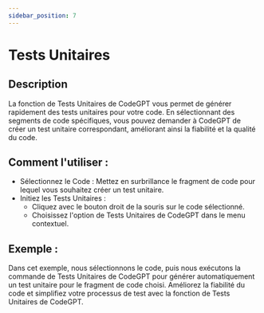 ```yaml
---
sidebar_position: 7
---
```


# Tests Unitaires

## Description
La fonction de Tests Unitaires de CodeGPT vous permet de générer rapidement des tests unitaires pour votre code. En sélectionnant des segments de code spécifiques, vous pouvez demander à CodeGPT de créer un test unitaire correspondant, améliorant ainsi la fiabilité et la qualité du code.

## Comment l'utiliser :
- Sélectionnez le Code : Mettez en surbrillance le fragment de code pour lequel vous souhaitez créer un test unitaire.
- Initiez les Tests Unitaires :
    - Cliquez avec le bouton droit de la souris sur le code sélectionné.
    - Choisissez l'option de Tests Unitaires de CodeGPT dans le menu contextuel.

## Exemple :
Dans cet exemple, nous sélectionnons le code, puis nous exécutons la commande de Tests Unitaires de CodeGPT pour générer automatiquement un test unitaire pour le fragment de code choisi. Améliorez la fiabilité du code et simplifiez votre processus de test avec la fonction de Tests Unitaires de CodeGPT.
